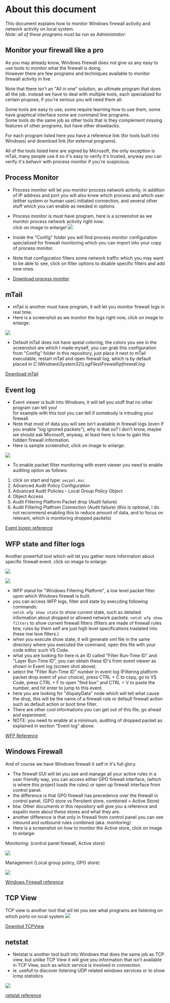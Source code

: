 
# About this document
This document explains how to monitor Windows firewall activity and network activity on local system.\
*Note: all of these programs must be run as Administrator:*

## Monitor your firewall like a pro
As you may already know, Windows firewall does not give us any easy to use tools to monitor what the firewall is doing.\
However there are few programs and techniques available to monitor firewall activity in live.

Note that there isn't an "All in one" solution, an ultimate program that does all the job. instead we have to deal with multiple tools, each specialized for certain prupose, if you're serious you will need them all.

Some tools are easy to use, some require learning how to use them, some have graphical interface some are command line programs.\
Some tools do the same job as other tools that is they complement missing features of other programs, but have other drawbacks.

For each program listed here you have a reference link (for tools built into Windows) and download link (for external programs).

All of the tools listed here are signed by Microsoft, the only exception is mTail, many people use it so it's easy to verify it's trusted, anyway you can verify it's behavir with process monitor if you're suspicious.

## Process Monitor
- Process monitor will let you monitor process network activity, in addition of IP address and port you will also know which process and which user (either system or human user) initiated connection, and several other stuff which you can enable as needed in options.
- Process monitor is must have program, here is a screenshot as we monitor process network activity right now:\
click on image to enlarge!
![](https://i.imgur.com/wNtDw8D.png)
- Inside the "Config" folder you will find process monitor configuration specialized for firewall monitoring which you can import into your copy of process monitor.
- Note that configuration filters some network traffic which you may want to be able to see, click on filter options to disable specific filters and add new ones.

- [Download process monitor](https://docs.microsoft.com/en-us/sysinternals/downloads/procmon)

## mTail
- mTail is another must have program, it will let you monitor firewall logs in real time.
- Here is a screenshot as we monitor the logs right now, click on image to enlarge:

![](https://i.imgur.com/ljHcJss.png)

- Default mTail does not have speial coloring, the colors you see in the screenshot are which I made myself, you can grab
this configuration from "Config" folder in this repository, just place it next to mTail executable, restart mTail and
open firewall log, which is by default placed in *C:\Windows\System32\LogFiles\Firewall\pfirewall.log*

[Download mTail](http://ophilipp.free.fr/op_tail.htm)

## Event log
- Event viewer is built into Windows, it will tell you stuff that no other program can tell you!\
for example with this tool you can tell if somebody is intruding your firewall.
- Note that most of data you will see isn't available in firewall logs (even if you enable "log ignored packets"), why is that so?
I don't know, maybe we should ask Microsoft, anyway, at least here is how to gain this hidden firewall information.
- Here is sample screenshot, click on image to enlarge:

![](https://i.imgur.com/8vo7aYD.png)

- To enable packet filter monitoring with event viewer you need to enable auditing option as follows:
1. click on start and type: `secpol.msc`
2. Advanced Audit Policy Configuration
3. Advanced Audit Policies - Local Group Policy Object
4. Object Access
5. Audit Filtering Platform Packet drop (Audit failure)
6. Audit Filtering Platfrom Connection (Audit failure) (this is optional, I do not recommend enabling this to reduce amount of data,
and to focus on relevant, which is monitoring dropped packets)

[Event loggin reference](https://docs.microsoft.com/en-us/windows/win32/eventlog/event-logging)

## WFP state and filter logs

Another powerfull tool which will let you gather more information about specific firewall event. click on image to enlarge:

![](https://i.imgur.com/NMw1bpB.png)

![](https://i.imgur.com/UF6an7e.png)

- WFP stand for "Windows Filtering Platform", a low level packet filter upon which Windows firewall is built.
- you can access WFP logs, filter and state by executing following commands:\
```netsh wfp show state``` to show current state, such as detailed information about dropped or allowed network packets.
```netsh wfp show filters``` to show current firewall filters (filters are made of firewall rules btw, rules by them self are just high level specifications traslated into these low leve filters.)
- when you execute show state, it will generate xml file in the same directory where you executed the command, open this file with
your code editor such VS Code.
- what you are looking for here is an ID called "Filter Run-Time ID" and "Layer Run-Time ID", you can obtain these ID's from event viewer as shown in Event log (screen shot above).
- select the "Filter Run-Time ID" number in event log (Filtering platform packet drop event of your choice), press CTRL + C to copy, go to VS Code, press CTRL + F to open "find box" and CTRL + V to paste the number, and hit enter to jump to this event.
- here you are looking for "dispalyData" node which will tell what cause the drop, this will be the name of a firewall rule or default firewall action such as default action or boot time filter.
- There are other cool informations you can get out of this file, go ahead and experiment.
- NOTE: you need to enable at a minimum, auditing of dropped packet as explained in section "Event log" above.

[WFP Reference](https://docs.microsoft.com/en-us/windows/win32/fwp/about-windows-filtering-platform)

## Windows Firewall

And of course we have Windows firewall it self in it's full glory.
- The firewall GUI will let you see and manage all your active rules in a user friendly way, you can access either GPO firewall interface, (which is where this project loads the rules) or open up firewall interface from control panel.
- the difference is that GPO firewall has precedence over the firewall in control panel, (GPO store vs Persitent store, combined = Active Store)
- btw. Other documents in this repository will give you a reference and expalin more about these stores and what they are.
- another difference is that only in firewall from control panel you can see inbound and outbound rules combined (aka. monitoring)
- Here is a screenshot on how to monitor the Active store, click on image to enlarge:

Monitoring: (control panel firewall, Active store)

![](https://i.imgur.com/a97OEhS.png)

Management (Local group policy, GPO store)

![](https://i.imgur.com/rB2vtsH.png)

[Windows Firewall reference](https://docs.microsoft.com/en-us/windows/security/threat-protection/windows-firewall/windows-firewall-with-advanced-security)

## TCP View

TCP view is another tool that wil let you see what programs are listening on which ports on local system
![](https://i.imgur.com/Joe7tMM.png)

[Downlod TCPView](https://docs.microsoft.com/en-us/sysinternals/downloads/tcpview)

## netstat

- Netstat is another tool built into Windows that does the same job as TCP view, but unlike TCP View it will give you information that isn't available in TCP View, such as which service is involved in connection.
- ie. usefull to discover listening UDP related windows services or to show icmp statistics

![](https://i.imgur.com/JSf5TZk.png)

[netstat reference](https://docs.microsoft.com/en-us/windows-server/administration/windows-commands/netstat)
